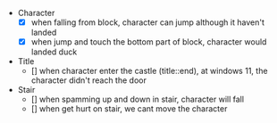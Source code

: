 - Character
  - [x] when falling from block, character can jump although it haven't landed
  - [x] when jump and touch the bottom part of block, character would landed duck
- Title
  - [] when character enter the castle (title::end), at windows 11, the character didn't reach the door
- Stair
  - [] when spamming up and down in stair, character will fall
  - [] when get hurt on stair, we cant move the character